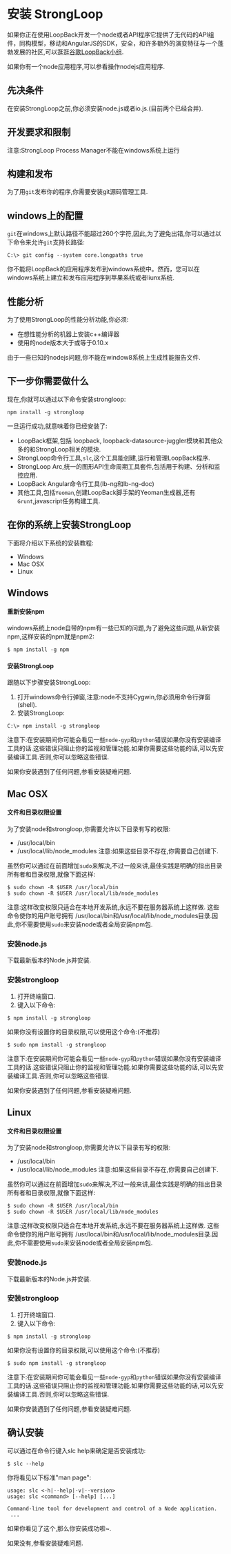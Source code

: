 # 安装 StrongLoop

如果你正在使用LoopBack开发一个node或者API程序它提供了无代码的API组件，同构模型，移动和AngularJS的SDK，安全，和许多额外的演变特征与一个蓬勃发展的社区,可以逛逛[谷歌LoopBack小组](https://groups.google.com/forum/#!forum/loopbackjs).

如果你有一个node应用程序,可以参看操作nodejs应用程序.

## 先决条件
在安装StrongLoop之前,你必须安装node.js或者io.js.(目前两个已经合并).


## 开发要求和限制
注意:StrongLoop Process Manager不能在windows系统上运行


## 构建和发布
为了用`git`发布你的程序,你需要安装git源码管理工具.


## windows上的配置
`git`在windows上默认路径不能超过260个字符,因此,为了避免出错,你可以通过以下命令来允许`git`支持长路径:
```shell
C:\> git config --system core.longpaths true
```
你不能将LoopBack的应用程序发布到windows系统中。然而，您可以在windows系统上建立和发布应用程序到苹果系统或者liunx系统.


## 性能分析
为了使用StrongLoop的性能分析功能,你必须:
* 在想性能分析的机器上安装c++编译器
* 使用的node版本大于或等于0.10.x

由于一些已知的nodejs问题,你不能在window8系统上生成性能报告文件.


## 下一步你需要做什么
现在,你就可以通过以下命令安装strongloop:
```shell
npm install -g strongloop
```
一旦运行成功,就意味着你已经安装了:
* LoopBack框架,包括 loopback, loopback-datasource-juggler模块和其他众多的和StrongLoop相关的模块.
* StrongLoop命令行工具,`slc`,这个工具能创建,运行和管理LoopBack程序.
* StrongLoop Arc,统一的图形API生命周期工具套件,包括用于构建、分析和监控应用.
* LoopBack Angular命令行工具(lb-ng和lb-ng-doc)
* 其他工具,包括`Yeoman`,创建LoopBack脚手架的Yeoman生成器,还有`Grunt`,javascript任务构建工具.


## 在你的系统上安装StrongLoop
下面将介绍以下系统的安装教程:
* Windows
* Mac OSX
* Linux


## Windows
#### 重新安装npm
windows系统上node自带的npm有一些已知的问题,为了避免这些问题,从新安装npm,这样安装的npm就是npm2:
```shell
$ npm install -g npm
```
#### 安装StrongLoop
跟随以下步骤安装StrongLoop:
1. 打开windows命令行弹窗,注意:node不支持Cygwin,你必须用命令行弹窗(shell).
2. 安装StrongLoop:
```shell
C:\> npm install -g strongloop
```
注意下:在安装期间你可能会看见一些`node-gyp`和`python`错误如果你没有安装编译工具的话.这些错误只阻止你的监视和管理功能.如果你需要这些功能的话,可以先安装编译工具.否则,你可以忽略这些错误.

如果你安装遇到了任何问题,参看安装疑难问题.


## Mac OSX
#### 文件和目录权限设置
为了安装node和strongloop,你需要允许以下目录有写的权限:
* /usr/local/bin 
* /usr/local/lib/node_modules
注意:如果这些目录不存在,你需要自己创建下.

虽然你可以通过在前面增加`sudo`来解决,不过一般来讲,最佳实践是明确的指出目录所有者和目录权限,就像下面这样:
```shell
$ sudo chown -R $USER /usr/local/bin
$ sudo chown -R $USER /usr/local/lib/node_modules
```
注意:这样改变权限只适合在本地开发系统,永远不要在服务器系统上这样做.
这些命令使你的用户账号拥有 /usr/local/bin和/usr/local/lib/node_modules目录.因此,你不需要使用`sudo`来安装node或者全局安装npm包.


### 安装node.js
下载最新版本的Node.js并安装.

### 安装strongloop
1. 打开终端窗口.
2. 键入以下命令:
```shell
$ npm install -g strongloop
```
如果你没有设置你的目录权限,可以使用这个命令:(不推荐)
```shell
$ sudo npm install -g strongloop
```
注意下:在安装期间你可能会看见一些`node-gyp`和`python`错误如果你没有安装编译工具的话.这些错误只阻止你的监视和管理功能.如果你需要这些功能的话,可以先安装编译工具.否则,你可以忽略这些错误.

如果你安装遇到了任何问题,参看安装疑难问题.


## Linux
#### 文件和目录权限设置
为了安装node和strongloop,你需要允许以下目录有写的权限:
* /usr/local/bin 
* /usr/local/lib/node_modules
注意:如果这些目录不存在,你需要自己创建下.

虽然你可以通过在前面增加`sudo`来解决,不过一般来讲,最佳实践是明确的指出目录所有者和目录权限,就像下面这样:
```shell
$ sudo chown -R $USER /usr/local/bin
$ sudo chown -R $USER /usr/local/lib/node_modules
```
注意:这样改变权限只适合在本地开发系统,永远不要在服务器系统上这样做.
这些命令使你的用户账号拥有 /usr/local/bin和/usr/local/lib/node_modules目录.因此,你不需要使用`sudo`来安装node或者全局安装npm包.


### 安装node.js
下载最新版本的Node.js并安装.

### 安装strongloop
1. 打开终端窗口.
2. 键入以下命令:
```shell
$ npm install -g strongloop
```
如果你没有设置你的目录权限,可以使用这个命令:(不推荐)
```shell
$ sudo npm install -g strongloop
```
注意下:在安装期间你可能会看见一些`node-gyp`和`python`错误如果你没有安装编译工具的话.这些错误只阻止你的监视和管理功能.如果你需要这些功能的话,可以先安装编译工具.否则,你可以忽略这些错误.

如果你安装遇到了任何问题,参看安装疑难问题.


## 确认安装
可以通过在命令行键入slc help来确定是否安装成功:
```shell
$ slc --help
```
你将看见以下标准"man page":
```shell
usage: slc <-h|--help|-v|--version>
usage: slc <command> [--help] [...]
 
Command-line tool for development and control of a Node application.
 ...
```
如果你看见了这个,那么你安装成功啦~.

如果没有,参看安装疑难问题.